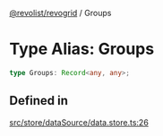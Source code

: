 [@revolist/revogrid](README.md) / Groups

# Type Alias: Groups

```ts
type Groups: Record<any, any>;
```

## Defined in

[src/store/dataSource/data.store.ts:26](https://github.com/revolist/revogrid/blob/69db770b4dd0e83354c8d987e03567beaf944291/src/store/dataSource/data.store.ts#L26)
